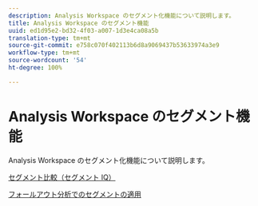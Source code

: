 ```yaml
---
description: Analysis Workspace のセグメント化機能について説明します。
title: Analysis Workspace のセグメント機能
uuid: ed1d95e2-bd32-4f03-a007-1d3e4ca08a5b
translation-type: tm+mt
source-git-commit: e758c070f402113b6d8a9069437b53633974a3e9
workflow-type: tm+mt
source-wordcount: '54'
ht-degree: 100%

---
```



# Analysis Workspace のセグメント機能

Analysis Workspace のセグメント化機能について説明します。

[セグメント比較（セグメント IQ）](https://docs.adobe.com/content/help/ja-JP/analytics/analyze/analysis-workspace/panels/segment-comparison/segment-comparison.html)

[フォールアウト分析でのセグメントの適用](https://docs.adobe.com/help/ja-JP/analytics/analyze/analysis-workspace/visualizations/fallout/compare-segments-fallout.html)
